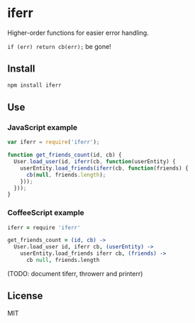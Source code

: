 # iferr

Higher-order functions for easier error handling.

`if (err) return cb(err);` be gone!

## Install
```bash
npm install iferr
```

## Use

### JavaScript example
```js
var iferr = require('iferr');

function get_friends_count(id, cb) {
  User.load_user(id, iferr(cb, function(userEntity) {
    userEntity.load_friends(iferr(cb, function(friends) {
      cb(null, friends.length);
    }));
  }));
}
```

### CoffeeScript example
```coffee
iferr = require 'iferr'

get_friends_count = (id, cb) ->
  User.load_user id, iferr cb, (userEntity) ->
    userEntity.load_friends iferr cb, (friends) ->
      cb null, friends.length
```

(TODO: document tiferr, throwerr and printerr)

## License
MIT
